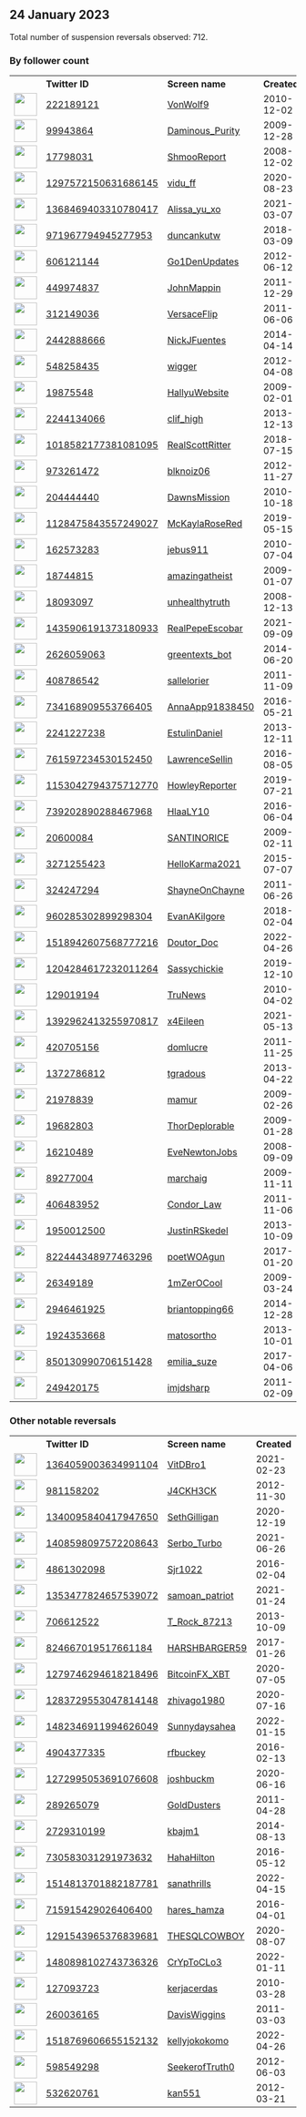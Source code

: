 
## 24 January 2023
Total number of suspension reversals observed: 712.

### By follower count
<table><tr><th></th><th align="left">Twitter ID</th><th align="left">Screen name</th>
<th align="left">Created</th><th align="left">Status</th><th align="left">Suspended</th><th align="left">Followers</th>
<tr><td><a href="https://pbs.twimg.com/profile_images/1497600566473592835/NnOOqhET_normal.jpg"><img src="https://pbs.twimg.com/profile_images/1497600566473592835/NnOOqhET_normal.jpg" width="40px" height="40px" align="center"/></a></td><td><a href="https://twitter.com/intent/user?user_id=222189121">222189121</a></td><td><a href="https://twitter.com/VonWolf9">VonWolf9</a></td><td>2010-12-02</td><td align="center"></td><td>2022-02-27</td><td>378968</td></tr>
<tr><td><a href="https://pbs.twimg.com/profile_images/1407151262269906947/bGdU6dm1_normal.jpg"><img src="https://pbs.twimg.com/profile_images/1407151262269906947/bGdU6dm1_normal.jpg" width="40px" height="40px" align="center"/></a></td><td><a href="https://twitter.com/intent/user?user_id=99943864">99943864</a></td><td><a href="https://twitter.com/Daminous_Purity">Daminous_Purity</a></td><td>2009-12-28</td><td align="center"></td><td>2022-07-13</td><td>355619</td></tr>
<tr><td><a href="https://pbs.twimg.com/profile_images/1182164973251788800/XjS2Gtvu_normal.jpg"><img src="https://pbs.twimg.com/profile_images/1182164973251788800/XjS2Gtvu_normal.jpg" width="40px" height="40px" align="center"/></a></td><td><a href="https://twitter.com/intent/user?user_id=17798031">17798031</a></td><td><a href="https://twitter.com/ShmooReport">ShmooReport</a></td><td>2008-12-02</td><td align="center"></td><td>2022-04-23</td><td>314110</td></tr>
<tr><td><a href="https://pbs.twimg.com/profile_images/1520180898767032323/NLma2e0D_normal.jpg"><img src="https://pbs.twimg.com/profile_images/1520180898767032323/NLma2e0D_normal.jpg" width="40px" height="40px" align="center"/></a></td><td><a href="https://twitter.com/intent/user?user_id=1297572150631686145">1297572150631686145</a></td><td><a href="https://twitter.com/vidu_ff">vidu_ff</a></td><td>2020-08-23</td><td align="center"></td><td>2023-01-19</td><td>294675</td></tr>
<tr><td><a href="https://pbs.twimg.com/profile_images/1422438578970234888/LG7dt_pP_normal.jpg"><img src="https://pbs.twimg.com/profile_images/1422438578970234888/LG7dt_pP_normal.jpg" width="40px" height="40px" align="center"/></a></td><td><a href="https://twitter.com/intent/user?user_id=1368469403310780417">1368469403310780417</a></td><td><a href="https://twitter.com/Alissa_yu_xo">Alissa_yu_xo</a></td><td>2021-03-07</td><td align="center">🔒</td><td>2022-03-11</td><td>276911</td></tr>
<tr><td><a href="https://pbs.twimg.com/profile_images/1495375855949778951/5C85Adxz_normal.jpg"><img src="https://pbs.twimg.com/profile_images/1495375855949778951/5C85Adxz_normal.jpg" width="40px" height="40px" align="center"/></a></td><td><a href="https://twitter.com/intent/user?user_id=971967794945277953">971967794945277953</a></td><td><a href="https://twitter.com/duncankutw">duncankutw</a></td><td>2018-03-09</td><td align="center"></td><td>2023-01-18</td><td>269977</td></tr>
<tr><td><a href="https://pbs.twimg.com/profile_images/1525974922165637120/ROw2Tatm_normal.jpg"><img src="https://pbs.twimg.com/profile_images/1525974922165637120/ROw2Tatm_normal.jpg" width="40px" height="40px" align="center"/></a></td><td><a href="https://twitter.com/intent/user?user_id=606121144">606121144</a></td><td><a href="https://twitter.com/Go1DenUpdates">Go1DenUpdates</a></td><td>2012-06-12</td><td align="center"></td><td>2022-12-16</td><td>201429</td></tr>
<tr><td><a href="https://pbs.twimg.com/profile_images/1622004029902524417/kNr4OUXE_normal.jpg"><img src="https://pbs.twimg.com/profile_images/1622004029902524417/kNr4OUXE_normal.jpg" width="40px" height="40px" align="center"/></a></td><td><a href="https://twitter.com/intent/user?user_id=449974837">449974837</a></td><td><a href="https://twitter.com/JohnMappin">JohnMappin</a></td><td>2011-12-29</td><td align="center"></td><td></td><td>168605</td></tr>
<tr><td><a href="https://pbs.twimg.com/profile_images/1632437104348217346/cC4VDABm_normal.jpg"><img src="https://pbs.twimg.com/profile_images/1632437104348217346/cC4VDABm_normal.jpg" width="40px" height="40px" align="center"/></a></td><td><a href="https://twitter.com/intent/user?user_id=312149036">312149036</a></td><td><a href="https://twitter.com/VersaceFlip">VersaceFlip</a></td><td>2011-06-06</td><td align="center"></td><td>2022-07-06</td><td>155966</td></tr>
<tr><td><a href="https://pbs.twimg.com/profile_images/1617875006343761928/e4foWyba_normal.jpg"><img src="https://pbs.twimg.com/profile_images/1617875006343761928/e4foWyba_normal.jpg" width="40px" height="40px" align="center"/></a></td><td><a href="https://twitter.com/intent/user?user_id=2442888666">2442888666</a></td><td><a href="https://twitter.com/NickJFuentes">NickJFuentes</a></td><td>2014-04-14</td><td align="center">✔️🚫</td><td></td><td>148176</td></tr>
<tr><td><a href="https://pbs.twimg.com/profile_images/1481021073181265922/TBVzFzJZ_normal.jpg"><img src="https://pbs.twimg.com/profile_images/1481021073181265922/TBVzFzJZ_normal.jpg" width="40px" height="40px" align="center"/></a></td><td><a href="https://twitter.com/intent/user?user_id=548258435">548258435</a></td><td><a href="https://twitter.com/wigger">wigger</a></td><td>2012-04-08</td><td align="center"></td><td>2022-04-30</td><td>131246</td></tr>
<tr><td><a href="https://pbs.twimg.com/profile_images/1324212111921143814/Qh1GHT-H_normal.jpg"><img src="https://pbs.twimg.com/profile_images/1324212111921143814/Qh1GHT-H_normal.jpg" width="40px" height="40px" align="center"/></a></td><td><a href="https://twitter.com/intent/user?user_id=19875548">19875548</a></td><td><a href="https://twitter.com/HallyuWebsite">HallyuWebsite</a></td><td>2009-02-01</td><td align="center"></td><td>2022-06-15</td><td>124515</td></tr>
<tr><td><a href="https://pbs.twimg.com/profile_images/378800000867032148/JdKa3H8o_normal.jpeg"><img src="https://pbs.twimg.com/profile_images/378800000867032148/JdKa3H8o_normal.jpeg" width="40px" height="40px" align="center"/></a></td><td><a href="https://twitter.com/intent/user?user_id=2244134066">2244134066</a></td><td><a href="https://twitter.com/clif_high">clif_high</a></td><td>2013-12-13</td><td align="center"></td><td>2022-03-30</td><td>110228</td></tr>
<tr><td><a href="https://pbs.twimg.com/profile_images/1501017544894951425/L1RVDiRH_normal.jpg"><img src="https://pbs.twimg.com/profile_images/1501017544894951425/L1RVDiRH_normal.jpg" width="40px" height="40px" align="center"/></a></td><td><a href="https://twitter.com/intent/user?user_id=1018582177381081095">1018582177381081095</a></td><td><a href="https://twitter.com/RealScottRitter">RealScottRitter</a></td><td>2018-07-15</td><td align="center"></td><td>2023-01-12</td><td>110024</td></tr>
<tr><td><a href="https://pbs.twimg.com/profile_images/1633277016509128706/LyoWRlrc_normal.jpg"><img src="https://pbs.twimg.com/profile_images/1633277016509128706/LyoWRlrc_normal.jpg" width="40px" height="40px" align="center"/></a></td><td><a href="https://twitter.com/intent/user?user_id=973261472">973261472</a></td><td><a href="https://twitter.com/blknoiz06">blknoiz06</a></td><td>2012-11-27</td><td align="center"></td><td>2022-04-25</td><td>109432</td></tr>
<tr><td><a href="https://pbs.twimg.com/profile_images/1618250182533189639/QmsyG2j5_normal.jpg"><img src="https://pbs.twimg.com/profile_images/1618250182533189639/QmsyG2j5_normal.jpg" width="40px" height="40px" align="center"/></a></td><td><a href="https://twitter.com/intent/user?user_id=204444440">204444440</a></td><td><a href="https://twitter.com/DawnsMission">DawnsMission</a></td><td>2010-10-18</td><td align="center"></td><td>2022-04-25</td><td>107967</td></tr>
<tr><td><a href="https://pbs.twimg.com/profile_images/1384831306413088769/oA8aFWPW_normal.jpg"><img src="https://pbs.twimg.com/profile_images/1384831306413088769/oA8aFWPW_normal.jpg" width="40px" height="40px" align="center"/></a></td><td><a href="https://twitter.com/intent/user?user_id=1128475843557249027">1128475843557249027</a></td><td><a href="https://twitter.com/McKaylaRoseRed">McKaylaRoseRed</a></td><td>2019-05-15</td><td align="center"></td><td>2022-07-27</td><td>106956</td></tr>
<tr><td><a href="https://pbs.twimg.com/profile_images/1493663247509209089/owi6u6KC_normal.jpg"><img src="https://pbs.twimg.com/profile_images/1493663247509209089/owi6u6KC_normal.jpg" width="40px" height="40px" align="center"/></a></td><td><a href="https://twitter.com/intent/user?user_id=162573283">162573283</a></td><td><a href="https://twitter.com/jebus911">jebus911</a></td><td>2010-07-04</td><td align="center"></td><td>2022-02-17</td><td>104570</td></tr>
<tr><td><a href="https://pbs.twimg.com/profile_images/1633595202341412866/KLSO_m3y_normal.jpg"><img src="https://pbs.twimg.com/profile_images/1633595202341412866/KLSO_m3y_normal.jpg" width="40px" height="40px" align="center"/></a></td><td><a href="https://twitter.com/intent/user?user_id=18744815">18744815</a></td><td><a href="https://twitter.com/amazingatheist">amazingatheist</a></td><td>2009-01-07</td><td align="center"></td><td>2022-08-08</td><td>95299</td></tr>
<tr><td><a href="https://pbs.twimg.com/profile_images/1529334264126492678/PWoverS4_normal.jpg"><img src="https://pbs.twimg.com/profile_images/1529334264126492678/PWoverS4_normal.jpg" width="40px" height="40px" align="center"/></a></td><td><a href="https://twitter.com/intent/user?user_id=18093097">18093097</a></td><td><a href="https://twitter.com/unhealthytruth">unhealthytruth</a></td><td>2008-12-13</td><td align="center"></td><td>2022-10-03</td><td>92938</td></tr>
<tr><td><a href="https://pbs.twimg.com/profile_images/1435910607509680129/DPULcW_5_normal.jpg"><img src="https://pbs.twimg.com/profile_images/1435910607509680129/DPULcW_5_normal.jpg" width="40px" height="40px" align="center"/></a></td><td><a href="https://twitter.com/intent/user?user_id=1435906191373180933">1435906191373180933</a></td><td><a href="https://twitter.com/RealPepeEscobar">RealPepeEscobar</a></td><td>2021-09-09</td><td align="center"></td><td>2022-04-13</td><td>91993</td></tr>
<tr><td><a href="https://pbs.twimg.com/profile_images/1459939082872791049/_y_uJcfJ_normal.jpg"><img src="https://pbs.twimg.com/profile_images/1459939082872791049/_y_uJcfJ_normal.jpg" width="40px" height="40px" align="center"/></a></td><td><a href="https://twitter.com/intent/user?user_id=2626059063">2626059063</a></td><td><a href="https://twitter.com/greentexts_bot">greentexts_bot</a></td><td>2014-06-20</td><td align="center"></td><td>2022-02-14</td><td>91097</td></tr>
<tr><td><a href="https://pbs.twimg.com/profile_images/1453141404188872704/3e9GX9nH_normal.jpg"><img src="https://pbs.twimg.com/profile_images/1453141404188872704/3e9GX9nH_normal.jpg" width="40px" height="40px" align="center"/></a></td><td><a href="https://twitter.com/intent/user?user_id=408786542">408786542</a></td><td><a href="https://twitter.com/sallelorier">sallelorier</a></td><td>2011-11-09</td><td align="center"></td><td>2022-08-26</td><td>89122</td></tr>
<tr><td><a href="https://pbs.twimg.com/profile_images/1634760736890056707/xBLp_kpL_normal.jpg"><img src="https://pbs.twimg.com/profile_images/1634760736890056707/xBLp_kpL_normal.jpg" width="40px" height="40px" align="center"/></a></td><td><a href="https://twitter.com/intent/user?user_id=734168909553766405">734168909553766405</a></td><td><a href="https://twitter.com/AnnaApp91838450">AnnaApp91838450</a></td><td>2016-05-21</td><td align="center"></td><td>2022-11-13</td><td>87394</td></tr>
<tr><td><a href="https://pbs.twimg.com/profile_images/1478000993933664260/qrPEvjGn_normal.jpg"><img src="https://pbs.twimg.com/profile_images/1478000993933664260/qrPEvjGn_normal.jpg" width="40px" height="40px" align="center"/></a></td><td><a href="https://twitter.com/intent/user?user_id=2241227238">2241227238</a></td><td><a href="https://twitter.com/EstulinDaniel">EstulinDaniel</a></td><td>2013-12-11</td><td align="center"></td><td>2022-08-13</td><td>85190</td></tr>
<tr><td><a href="https://pbs.twimg.com/profile_images/928962567321595904/41pkt790_normal.jpg"><img src="https://pbs.twimg.com/profile_images/928962567321595904/41pkt790_normal.jpg" width="40px" height="40px" align="center"/></a></td><td><a href="https://twitter.com/intent/user?user_id=761597234530152450">761597234530152450</a></td><td><a href="https://twitter.com/LawrenceSellin">LawrenceSellin</a></td><td>2016-08-05</td><td align="center"></td><td>2022-04-08</td><td>79467</td></tr>
<tr><td><a href="https://pbs.twimg.com/profile_images/1520223898285002752/lpxCWbcc_normal.jpg"><img src="https://pbs.twimg.com/profile_images/1520223898285002752/lpxCWbcc_normal.jpg" width="40px" height="40px" align="center"/></a></td><td><a href="https://twitter.com/intent/user?user_id=1153042794375712770">1153042794375712770</a></td><td><a href="https://twitter.com/HowleyReporter">HowleyReporter</a></td><td>2019-07-21</td><td align="center"></td><td>2022-05-06</td><td>75154</td></tr>
<tr><td><a href="https://pbs.twimg.com/profile_images/1622035499845042181/AEP36QDG_normal.jpg"><img src="https://pbs.twimg.com/profile_images/1622035499845042181/AEP36QDG_normal.jpg" width="40px" height="40px" align="center"/></a></td><td><a href="https://twitter.com/intent/user?user_id=739202890288467968">739202890288467968</a></td><td><a href="https://twitter.com/HlaaLY10">HlaaLY10</a></td><td>2016-06-04</td><td align="center"></td><td>2023-01-02</td><td>73252</td></tr>
<tr><td><a href="https://pbs.twimg.com/profile_images/1472676791642832898/mTprRdc4_normal.jpg"><img src="https://pbs.twimg.com/profile_images/1472676791642832898/mTprRdc4_normal.jpg" width="40px" height="40px" align="center"/></a></td><td><a href="https://twitter.com/intent/user?user_id=20600084">20600084</a></td><td><a href="https://twitter.com/SANTINORICE">SANTINORICE</a></td><td>2009-02-11</td><td align="center">✔️</td><td></td><td>72216</td></tr>
<tr><td><a href="https://pbs.twimg.com/profile_images/1515752717813092357/kDpXyfhH_normal.jpg"><img src="https://pbs.twimg.com/profile_images/1515752717813092357/kDpXyfhH_normal.jpg" width="40px" height="40px" align="center"/></a></td><td><a href="https://twitter.com/intent/user?user_id=3271255423">3271255423</a></td><td><a href="https://twitter.com/HelloKarma2021">HelloKarma2021</a></td><td>2015-07-07</td><td align="center"></td><td>2022-07-16</td><td>71923</td></tr>
<tr><td><a href="https://pbs.twimg.com/profile_images/1405033265413574659/iiBPQDUA_normal.jpg"><img src="https://pbs.twimg.com/profile_images/1405033265413574659/iiBPQDUA_normal.jpg" width="40px" height="40px" align="center"/></a></td><td><a href="https://twitter.com/intent/user?user_id=324247294">324247294</a></td><td><a href="https://twitter.com/ShayneOnChayne">ShayneOnChayne</a></td><td>2011-06-26</td><td align="center"></td><td>2022-11-14</td><td>71250</td></tr>
<tr><td><a href="https://pbs.twimg.com/profile_images/1621868286085324800/2R_OvwzK_normal.jpg"><img src="https://pbs.twimg.com/profile_images/1621868286085324800/2R_OvwzK_normal.jpg" width="40px" height="40px" align="center"/></a></td><td><a href="https://twitter.com/intent/user?user_id=960285302899298304">960285302899298304</a></td><td><a href="https://twitter.com/EvanAKilgore">EvanAKilgore</a></td><td>2018-02-04</td><td align="center"></td><td></td><td>69385</td></tr>
<tr><td><a href="https://pbs.twimg.com/profile_images/1520615707662237698/MOeaa7Cm_normal.jpg"><img src="https://pbs.twimg.com/profile_images/1520615707662237698/MOeaa7Cm_normal.jpg" width="40px" height="40px" align="center"/></a></td><td><a href="https://twitter.com/intent/user?user_id=1518942607568777216">1518942607568777216</a></td><td><a href="https://twitter.com/Doutor_Doc">Doutor_Doc</a></td><td>2022-04-26</td><td align="center"></td><td>2023-01-19</td><td>64213</td></tr>
<tr><td><a href="https://pbs.twimg.com/profile_images/1478804511401467905/anZ6n0yg_normal.jpg"><img src="https://pbs.twimg.com/profile_images/1478804511401467905/anZ6n0yg_normal.jpg" width="40px" height="40px" align="center"/></a></td><td><a href="https://twitter.com/intent/user?user_id=1204284617232011264">1204284617232011264</a></td><td><a href="https://twitter.com/Sassychickie">Sassychickie</a></td><td>2019-12-10</td><td align="center"></td><td>2022-07-22</td><td>62299</td></tr>
<tr><td><a href="https://pbs.twimg.com/profile_images/1118987595197841408/X0hDHX8i_normal.png"><img src="https://pbs.twimg.com/profile_images/1118987595197841408/X0hDHX8i_normal.png" width="40px" height="40px" align="center"/></a></td><td><a href="https://twitter.com/intent/user?user_id=129019194">129019194</a></td><td><a href="https://twitter.com/TruNews">TruNews</a></td><td>2010-04-02</td><td align="center"></td><td>2022-06-15</td><td>60075</td></tr>
<tr><td><a href="https://pbs.twimg.com/profile_images/1624378647342620672/5Nyod3nJ_normal.jpg"><img src="https://pbs.twimg.com/profile_images/1624378647342620672/5Nyod3nJ_normal.jpg" width="40px" height="40px" align="center"/></a></td><td><a href="https://twitter.com/intent/user?user_id=1392962413255970817">1392962413255970817</a></td><td><a href="https://twitter.com/x4Eileen">x4Eileen</a></td><td>2021-05-13</td><td align="center"></td><td>2022-07-16</td><td>59738</td></tr>
<tr><td><a href="https://pbs.twimg.com/profile_images/1627818040283783169/Q_Fi9ou4_normal.jpg"><img src="https://pbs.twimg.com/profile_images/1627818040283783169/Q_Fi9ou4_normal.jpg" width="40px" height="40px" align="center"/></a></td><td><a href="https://twitter.com/intent/user?user_id=420705156">420705156</a></td><td><a href="https://twitter.com/domlucre">domlucre</a></td><td>2011-11-25</td><td align="center"></td><td>2022-10-31</td><td>59688</td></tr>
<tr><td><a href="https://pbs.twimg.com/profile_images/1024783737584865281/Mn63n5Bm_normal.jpg"><img src="https://pbs.twimg.com/profile_images/1024783737584865281/Mn63n5Bm_normal.jpg" width="40px" height="40px" align="center"/></a></td><td><a href="https://twitter.com/intent/user?user_id=1372786812">1372786812</a></td><td><a href="https://twitter.com/tgradous">tgradous</a></td><td>2013-04-22</td><td align="center"></td><td>2022-03-08</td><td>59542</td></tr>
<tr><td><a href="https://pbs.twimg.com/profile_images/1629777752738988033/KKrWi64r_normal.jpg"><img src="https://pbs.twimg.com/profile_images/1629777752738988033/KKrWi64r_normal.jpg" width="40px" height="40px" align="center"/></a></td><td><a href="https://twitter.com/intent/user?user_id=21978839">21978839</a></td><td><a href="https://twitter.com/mamur">mamur</a></td><td>2009-02-26</td><td align="center"></td><td>2022-05-06</td><td>55984</td></tr>
<tr><td><a href="https://pbs.twimg.com/profile_images/1212047326644252672/kEvQZUJR_normal.jpg"><img src="https://pbs.twimg.com/profile_images/1212047326644252672/kEvQZUJR_normal.jpg" width="40px" height="40px" align="center"/></a></td><td><a href="https://twitter.com/intent/user?user_id=19682803">19682803</a></td><td><a href="https://twitter.com/ThorDeplorable">ThorDeplorable</a></td><td>2009-01-28</td><td align="center"></td><td>2022-06-23</td><td>54861</td></tr>
<tr><td><a href="https://pbs.twimg.com/profile_images/1620862475477606400/_u_S7GBV_normal.jpg"><img src="https://pbs.twimg.com/profile_images/1620862475477606400/_u_S7GBV_normal.jpg" width="40px" height="40px" align="center"/></a></td><td><a href="https://twitter.com/intent/user?user_id=16210489">16210489</a></td><td><a href="https://twitter.com/EveNewtonJobs">EveNewtonJobs</a></td><td>2008-09-09</td><td align="center"></td><td>2022-09-15</td><td>52896</td></tr>
<tr><td><a href="https://pbs.twimg.com/profile_images/1243612220585660418/OxFKQXoa_normal.jpg"><img src="https://pbs.twimg.com/profile_images/1243612220585660418/OxFKQXoa_normal.jpg" width="40px" height="40px" align="center"/></a></td><td><a href="https://twitter.com/intent/user?user_id=89277004">89277004</a></td><td><a href="https://twitter.com/marchaig">marchaig</a></td><td>2009-11-11</td><td align="center"></td><td></td><td>52841</td></tr>
<tr><td><a href="https://pbs.twimg.com/profile_images/684927502209302528/m8YVGvPX_normal.jpg"><img src="https://pbs.twimg.com/profile_images/684927502209302528/m8YVGvPX_normal.jpg" width="40px" height="40px" align="center"/></a></td><td><a href="https://twitter.com/intent/user?user_id=406483952">406483952</a></td><td><a href="https://twitter.com/Condor_Law">Condor_Law</a></td><td>2011-11-06</td><td align="center"></td><td></td><td>51924</td></tr>
<tr><td><a href="https://pbs.twimg.com/profile_images/1367330932269670400/LtbbvpYF_normal.jpg"><img src="https://pbs.twimg.com/profile_images/1367330932269670400/LtbbvpYF_normal.jpg" width="40px" height="40px" align="center"/></a></td><td><a href="https://twitter.com/intent/user?user_id=1950012500">1950012500</a></td><td><a href="https://twitter.com/JustinRSkedel">JustinRSkedel</a></td><td>2013-10-09</td><td align="center"></td><td></td><td>47191</td></tr>
<tr><td><a href="https://pbs.twimg.com/profile_images/840084976506830848/pfTnVOlM_normal.jpg"><img src="https://pbs.twimg.com/profile_images/840084976506830848/pfTnVOlM_normal.jpg" width="40px" height="40px" align="center"/></a></td><td><a href="https://twitter.com/intent/user?user_id=822444348977463296">822444348977463296</a></td><td><a href="https://twitter.com/poetWOAgun">poetWOAgun</a></td><td>2017-01-20</td><td align="center"></td><td>2022-11-11</td><td>43703</td></tr>
<tr><td><a href="https://pbs.twimg.com/profile_images/1621641290386399234/1wvzfxO0_normal.jpg"><img src="https://pbs.twimg.com/profile_images/1621641290386399234/1wvzfxO0_normal.jpg" width="40px" height="40px" align="center"/></a></td><td><a href="https://twitter.com/intent/user?user_id=26349189">26349189</a></td><td><a href="https://twitter.com/1mZerOCool">1mZerOCool</a></td><td>2009-03-24</td><td align="center"></td><td></td><td>42582</td></tr>
<tr><td><a href="https://pbs.twimg.com/profile_images/1081698087771557889/n7k9cGSM_normal.jpg"><img src="https://pbs.twimg.com/profile_images/1081698087771557889/n7k9cGSM_normal.jpg" width="40px" height="40px" align="center"/></a></td><td><a href="https://twitter.com/intent/user?user_id=2946461925">2946461925</a></td><td><a href="https://twitter.com/briantopping66">briantopping66</a></td><td>2014-12-28</td><td align="center"></td><td>2022-06-01</td><td>40887</td></tr>
<tr><td><a href="https://pbs.twimg.com/profile_images/1066876935358304258/AF4aSy5C_normal.jpg"><img src="https://pbs.twimg.com/profile_images/1066876935358304258/AF4aSy5C_normal.jpg" width="40px" height="40px" align="center"/></a></td><td><a href="https://twitter.com/intent/user?user_id=1924353668">1924353668</a></td><td><a href="https://twitter.com/matosortho">matosortho</a></td><td>2013-10-01</td><td align="center"></td><td></td><td>38415</td></tr>
<tr><td><a href="https://pbs.twimg.com/profile_images/1377564130165592064/vuu7ChJd_normal.jpg"><img src="https://pbs.twimg.com/profile_images/1377564130165592064/vuu7ChJd_normal.jpg" width="40px" height="40px" align="center"/></a></td><td><a href="https://twitter.com/intent/user?user_id=850130990706151428">850130990706151428</a></td><td><a href="https://twitter.com/emilia_suze">emilia_suze</a></td><td>2017-04-06</td><td align="center"></td><td></td><td>34426</td></tr>
<tr><td><a href="https://pbs.twimg.com/profile_images/1632110708195315717/fRAVhxPP_normal.jpg"><img src="https://pbs.twimg.com/profile_images/1632110708195315717/fRAVhxPP_normal.jpg" width="40px" height="40px" align="center"/></a></td><td><a href="https://twitter.com/intent/user?user_id=249420175">249420175</a></td><td><a href="https://twitter.com/imjdsharp">imjdsharp</a></td><td>2011-02-09</td><td align="center"></td><td>2022-11-10</td><td>33635</td></tr>
</table>

### Other notable reversals
<table><tr><th></th><th align="left">Twitter ID</th><th align="left">Screen name</th>
<th align="left">Created</th><th align="left">Status</th><th align="left">Suspended</th><th align="left">Followers</th>
<tr><td><a href="https://pbs.twimg.com/profile_images/1582557279559245825/OWRY4S4l_normal.jpg"><img src="https://pbs.twimg.com/profile_images/1582557279559245825/OWRY4S4l_normal.jpg" width="40px" height="40px" align="center"/></a></td><td><a href="https://twitter.com/intent/user?user_id=1364059003634991104">1364059003634991104</a></td><td><a href="https://twitter.com/VitDBro1">VitDBro1</a></td><td>2021-02-23</td><td align="center"></td><td>2022-11-26</td><td>1676</td></tr>
<tr><td><a href="https://pbs.twimg.com/profile_images/1565903887592218624/-GmUrte0_normal.jpg"><img src="https://pbs.twimg.com/profile_images/1565903887592218624/-GmUrte0_normal.jpg" width="40px" height="40px" align="center"/></a></td><td><a href="https://twitter.com/intent/user?user_id=981158202">981158202</a></td><td><a href="https://twitter.com/J4CKH3CK">J4CKH3CK</a></td><td>2012-11-30</td><td align="center"></td><td>2022-12-26</td><td>108</td></tr>
<tr><td><a href="https://pbs.twimg.com/profile_images/1634406385675821058/VkS12ASh_normal.jpg"><img src="https://pbs.twimg.com/profile_images/1634406385675821058/VkS12ASh_normal.jpg" width="40px" height="40px" align="center"/></a></td><td><a href="https://twitter.com/intent/user?user_id=1340095840417947650">1340095840417947650</a></td><td><a href="https://twitter.com/SethGilligan">SethGilligan</a></td><td>2020-12-19</td><td align="center"></td><td>2022-12-01</td><td>171</td></tr>
<tr><td><a href="https://pbs.twimg.com/profile_images/1547951224560857090/tVnM-frQ_normal.jpg"><img src="https://pbs.twimg.com/profile_images/1547951224560857090/tVnM-frQ_normal.jpg" width="40px" height="40px" align="center"/></a></td><td><a href="https://twitter.com/intent/user?user_id=1408598097572208643">1408598097572208643</a></td><td><a href="https://twitter.com/Serbo_Turbo">Serbo_Turbo</a></td><td>2021-06-26</td><td align="center"></td><td>2022-12-14</td><td>364</td></tr>
<tr><td><a href="https://pbs.twimg.com/profile_images/1525467711173804032/J-dNaVwo_normal.jpg"><img src="https://pbs.twimg.com/profile_images/1525467711173804032/J-dNaVwo_normal.jpg" width="40px" height="40px" align="center"/></a></td><td><a href="https://twitter.com/intent/user?user_id=4861302098">4861302098</a></td><td><a href="https://twitter.com/Sjr1022">Sjr1022</a></td><td>2016-02-04</td><td align="center">🔒</td><td>2023-01-13</td><td>17177</td></tr>
<tr><td><a href="https://pbs.twimg.com/profile_images/1432447928044449795/cAGr9qSD_normal.jpg"><img src="https://pbs.twimg.com/profile_images/1432447928044449795/cAGr9qSD_normal.jpg" width="40px" height="40px" align="center"/></a></td><td><a href="https://twitter.com/intent/user?user_id=1353477824657539072">1353477824657539072</a></td><td><a href="https://twitter.com/samoan_patriot">samoan_patriot</a></td><td>2021-01-24</td><td align="center"></td><td>2023-01-13</td><td>21</td></tr>
<tr><td><a href="https://pbs.twimg.com/profile_images/1538200658217771011/Mpl2uiFv_normal.jpg"><img src="https://pbs.twimg.com/profile_images/1538200658217771011/Mpl2uiFv_normal.jpg" width="40px" height="40px" align="center"/></a></td><td><a href="https://twitter.com/intent/user?user_id=706612522">706612522</a></td><td><a href="https://twitter.com/T_Rock_87213">T_Rock_87213</a></td><td>2013-10-09</td><td align="center">🔒</td><td>2023-01-18</td><td>1274</td></tr>
<tr><td><a href="https://pbs.twimg.com/profile_images/1605654495735717888/6bK2YKnQ_normal.jpg"><img src="https://pbs.twimg.com/profile_images/1605654495735717888/6bK2YKnQ_normal.jpg" width="40px" height="40px" align="center"/></a></td><td><a href="https://twitter.com/intent/user?user_id=824667019517661184">824667019517661184</a></td><td><a href="https://twitter.com/HARSHBARGER59">HARSHBARGER59</a></td><td>2017-01-26</td><td align="center"></td><td>2023-01-06</td><td>417</td></tr>
<tr><td><a href="https://pbs.twimg.com/profile_images/1358838344118136834/cRrfNja__normal.jpg"><img src="https://pbs.twimg.com/profile_images/1358838344118136834/cRrfNja__normal.jpg" width="40px" height="40px" align="center"/></a></td><td><a href="https://twitter.com/intent/user?user_id=1279746294618218496">1279746294618218496</a></td><td><a href="https://twitter.com/BitcoinFX_XBT">BitcoinFX_XBT</a></td><td>2020-07-05</td><td align="center"></td><td>2022-12-18</td><td>1219</td></tr>
<tr><td><a href="https://pbs.twimg.com/profile_images/1341063616842362880/yYd8dsko_normal.jpg"><img src="https://pbs.twimg.com/profile_images/1341063616842362880/yYd8dsko_normal.jpg" width="40px" height="40px" align="center"/></a></td><td><a href="https://twitter.com/intent/user?user_id=1283729553047814148">1283729553047814148</a></td><td><a href="https://twitter.com/zhivago1980">zhivago1980</a></td><td>2020-07-16</td><td align="center"></td><td>2023-01-18</td><td>332</td></tr>
<tr><td><a href="https://pbs.twimg.com/profile_images/1600545745429577729/ZYydB5du_normal.jpg"><img src="https://pbs.twimg.com/profile_images/1600545745429577729/ZYydB5du_normal.jpg" width="40px" height="40px" align="center"/></a></td><td><a href="https://twitter.com/intent/user?user_id=1482346911994626049">1482346911994626049</a></td><td><a href="https://twitter.com/Sunnydaysahea">Sunnydaysahea</a></td><td>2022-01-15</td><td align="center"></td><td>2022-12-08</td><td>2212</td></tr>
<tr><td><a href="https://pbs.twimg.com/profile_images/1547676420310110210/FMdm1vpB_normal.jpg"><img src="https://pbs.twimg.com/profile_images/1547676420310110210/FMdm1vpB_normal.jpg" width="40px" height="40px" align="center"/></a></td><td><a href="https://twitter.com/intent/user?user_id=4904377335">4904377335</a></td><td><a href="https://twitter.com/rfbuckey">rfbuckey</a></td><td>2016-02-13</td><td align="center"></td><td>2022-11-22</td><td>480</td></tr>
<tr><td><a href="https://pbs.twimg.com/profile_images/1573132996336832515/I1UcllkA_normal.jpg"><img src="https://pbs.twimg.com/profile_images/1573132996336832515/I1UcllkA_normal.jpg" width="40px" height="40px" align="center"/></a></td><td><a href="https://twitter.com/intent/user?user_id=1272995053691076608">1272995053691076608</a></td><td><a href="https://twitter.com/joshbuckm">joshbuckm</a></td><td>2020-06-16</td><td align="center"></td><td>2023-01-18</td><td>35</td></tr>
<tr><td><a href="https://pbs.twimg.com/profile_images/1598680474187988994/uJ7RS1iW_normal.jpg"><img src="https://pbs.twimg.com/profile_images/1598680474187988994/uJ7RS1iW_normal.jpg" width="40px" height="40px" align="center"/></a></td><td><a href="https://twitter.com/intent/user?user_id=289265079">289265079</a></td><td><a href="https://twitter.com/GoldDusters">GoldDusters</a></td><td>2011-04-28</td><td align="center"></td><td>2023-01-03</td><td>4760</td></tr>
<tr><td><a href="https://pbs.twimg.com/profile_images/1621543849674899456/o1bKcbrK_normal.jpg"><img src="https://pbs.twimg.com/profile_images/1621543849674899456/o1bKcbrK_normal.jpg" width="40px" height="40px" align="center"/></a></td><td><a href="https://twitter.com/intent/user?user_id=2729310199">2729310199</a></td><td><a href="https://twitter.com/kbajm1">kbajm1</a></td><td>2014-08-13</td><td align="center"></td><td>2023-01-18</td><td>91</td></tr>
<tr><td><a href="https://pbs.twimg.com/profile_images/971903441269346305/RvQdcbvz_normal.jpg"><img src="https://pbs.twimg.com/profile_images/971903441269346305/RvQdcbvz_normal.jpg" width="40px" height="40px" align="center"/></a></td><td><a href="https://twitter.com/intent/user?user_id=730583031291973632">730583031291973632</a></td><td><a href="https://twitter.com/HahaHilton">HahaHilton</a></td><td>2016-05-12</td><td align="center"></td><td>2023-01-18</td><td>18</td></tr>
<tr><td><a href="https://pbs.twimg.com/profile_images/1618744261729566723/L0dxRJSx_normal.jpg"><img src="https://pbs.twimg.com/profile_images/1618744261729566723/L0dxRJSx_normal.jpg" width="40px" height="40px" align="center"/></a></td><td><a href="https://twitter.com/intent/user?user_id=1514813701882187781">1514813701882187781</a></td><td><a href="https://twitter.com/sanathrills">sanathrills</a></td><td>2022-04-15</td><td align="center"></td><td>2023-01-18</td><td>33</td></tr>
<tr><td><a href="https://pbs.twimg.com/profile_images/1456767694540320773/6Mh0CxtW_normal.jpg"><img src="https://pbs.twimg.com/profile_images/1456767694540320773/6Mh0CxtW_normal.jpg" width="40px" height="40px" align="center"/></a></td><td><a href="https://twitter.com/intent/user?user_id=715915429026406400">715915429026406400</a></td><td><a href="https://twitter.com/hares_hamza">hares_hamza</a></td><td>2016-04-01</td><td align="center"></td><td>2023-01-17</td><td>65</td></tr>
<tr><td><a href="https://pbs.twimg.com/profile_images/1562819222874488832/VLs54gry_normal.jpg"><img src="https://pbs.twimg.com/profile_images/1562819222874488832/VLs54gry_normal.jpg" width="40px" height="40px" align="center"/></a></td><td><a href="https://twitter.com/intent/user?user_id=1291543965376839681">1291543965376839681</a></td><td><a href="https://twitter.com/THESQLCOWBOY">THESQLCOWBOY</a></td><td>2020-08-07</td><td align="center">🔒</td><td>2023-01-18</td><td>377</td></tr>
<tr><td><a href="https://pbs.twimg.com/profile_images/1531039000089214978/PnkIOddX_normal.jpg"><img src="https://pbs.twimg.com/profile_images/1531039000089214978/PnkIOddX_normal.jpg" width="40px" height="40px" align="center"/></a></td><td><a href="https://twitter.com/intent/user?user_id=1480898102743736326">1480898102743736326</a></td><td><a href="https://twitter.com/CrYpToCLo3">CrYpToCLo3</a></td><td>2022-01-11</td><td align="center"></td><td>2023-01-18</td><td>122</td></tr>
<tr><td><a href="https://pbs.twimg.com/profile_images/886101677010337792/xv17NjwL_normal.jpg"><img src="https://pbs.twimg.com/profile_images/886101677010337792/xv17NjwL_normal.jpg" width="40px" height="40px" align="center"/></a></td><td><a href="https://twitter.com/intent/user?user_id=127093723">127093723</a></td><td><a href="https://twitter.com/kerjacerdas">kerjacerdas</a></td><td>2010-03-28</td><td align="center"></td><td>2022-12-31</td><td>1025</td></tr>
<tr><td><a href="https://pbs.twimg.com/profile_images/1516598887909310465/c2Q_nU3C_normal.jpg"><img src="https://pbs.twimg.com/profile_images/1516598887909310465/c2Q_nU3C_normal.jpg" width="40px" height="40px" align="center"/></a></td><td><a href="https://twitter.com/intent/user?user_id=260036165">260036165</a></td><td><a href="https://twitter.com/DavisWiggins">DavisWiggins</a></td><td>2011-03-03</td><td align="center"></td><td>2023-01-18</td><td>181</td></tr>
<tr><td><a href="https://pbs.twimg.com/profile_images/1534346203667767296/aOwhXkR0_normal.jpg"><img src="https://pbs.twimg.com/profile_images/1534346203667767296/aOwhXkR0_normal.jpg" width="40px" height="40px" align="center"/></a></td><td><a href="https://twitter.com/intent/user?user_id=1518769606655152132">1518769606655152132</a></td><td><a href="https://twitter.com/kellyjokokomo">kellyjokokomo</a></td><td>2022-04-26</td><td align="center"></td><td>2023-01-18</td><td>12</td></tr>
<tr><td><a href="https://pbs.twimg.com/profile_images/1631319716819083265/2Ca4W3F3_normal.jpg"><img src="https://pbs.twimg.com/profile_images/1631319716819083265/2Ca4W3F3_normal.jpg" width="40px" height="40px" align="center"/></a></td><td><a href="https://twitter.com/intent/user?user_id=598549298">598549298</a></td><td><a href="https://twitter.com/SeekerofTruth0">SeekerofTruth0</a></td><td>2012-06-03</td><td align="center"></td><td>2022-12-28</td><td>4782</td></tr>
<tr><td><a href="https://pbs.twimg.com/profile_images/1512193308990357506/61rWRXdl_normal.jpg"><img src="https://pbs.twimg.com/profile_images/1512193308990357506/61rWRXdl_normal.jpg" width="40px" height="40px" align="center"/></a></td><td><a href="https://twitter.com/intent/user?user_id=532620761">532620761</a></td><td><a href="https://twitter.com/kan551">kan551</a></td><td>2012-03-21</td><td align="center"></td><td>2023-01-17</td><td>31</td></tr>
</table>
